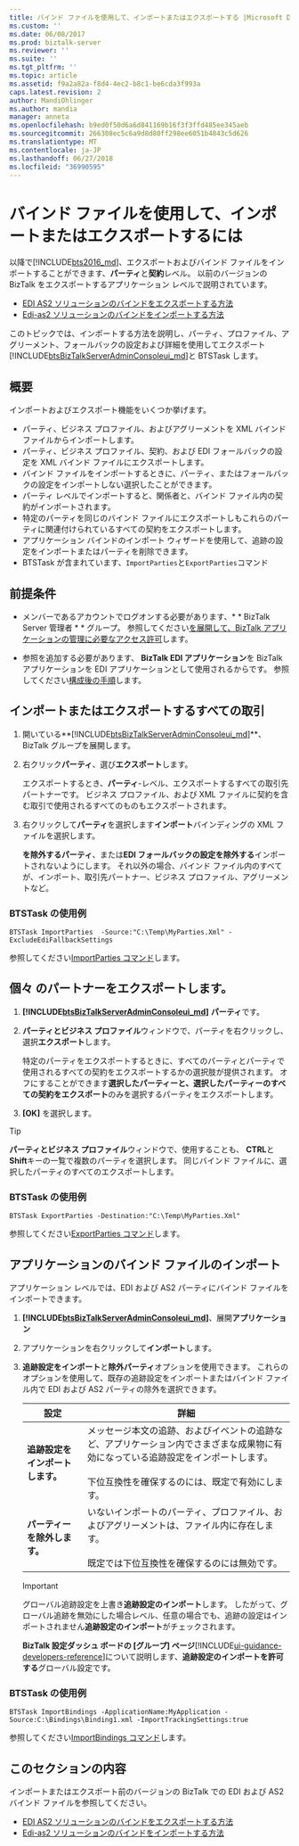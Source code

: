 ```yaml
---
title: バインド ファイルを使用して、インポートまたはエクスポートする |Microsoft Docs
ms.custom: ''
ms.date: 06/08/2017
ms.prod: biztalk-server
ms.reviewer: ''
ms.suite: ''
ms.tgt_pltfrm: ''
ms.topic: article
ms.assetid: f9a2a82a-f8d4-4ec2-b8c1-be6cda3f993a
caps.latest.revision: 2
author: MandiOhlinger
ms.author: mandia
manager: anneta
ms.openlocfilehash: b9ed0f50d6a6d841169b16f3f3ffd485ee345aeb
ms.sourcegitcommit: 266308ec5c6a9d8d80ff298ee6051b4843c5d626
ms.translationtype: MT
ms.contentlocale: ja-JP
ms.lasthandoff: 06/27/2018
ms.locfileid: "36990595"
---
```

# <a name="use-binding-files-to-import-or-export"></a>バインド ファイルを使用して、インポートまたはエクスポートするには

以降で[!INCLUDE[bts2016_md](../includes/bts2016-md.md)]、エクスポートおよびバインド ファイルをインポートすることができます、**パーティ**と**契約**レベル。 以前のバージョンの BizTalk をエクスポートするアプリケーション レベルで説明されています。 

* [EDI AS2 ソリューションのバインドをエクスポートする方法](../core/how-to-export-bindings-for-an-edi-as2-solution.md)
* [Edi-as2 ソリューションのバインドをインポートする方法](../core/how-to-import-bindings-for-an-edi-as2-solution.md)

このトピックでは、インポートする方法を説明し、パーティ、プロファイル、アグリーメント、フォールバックの設定および詳細を使用してエクスポート[!INCLUDE[btsBizTalkServerAdminConsoleui_md](../includes/btsbiztalkserveradminconsoleui-md.md)]と BTSTask します。 

## <a name="overview"></a>概要

インポートおよびエクスポート機能をいくつか挙げます。

* パーティ、ビジネス プロファイル、およびアグリーメントを XML バインド ファイルからインポートします。
* パーティ、ビジネス プロファイル、契約、および EDI フォールバックの設定を XML バインド ファイルにエクスポートします。
* バインド ファイルをインポートするときに、パーティ、またはフォールバックの設定をインポートしない選択したことができます。
* パーティ レベルでインポートすると、関係者と、バインド ファイル内の契約がインポートされます。
* 特定のパーティを同じのバインド ファイルにエクスポートしもこれらのパーティに関連付けられているすべての契約をエクスポートします。
* アプリケーション バインドのインポート ウィザードを使用して、追跡の設定をインポートまたはパーティを削除できます。
* BTSTask が含まれています、`ImportParties`と`ExportParties`コマンド 

## <a name="prerequisites"></a>前提条件

* メンバーであるアカウントでログオンする必要があります、* * BizTalk Server 管理者 * * グループ。 参照してください[を展開して、BizTalk アプリケーションの管理に必要なアクセス許可](../core/permissions-required-for-deploying-and-managing-a-biztalk-application.md)します。  

* 参照を追加する必要があります、 **BizTalk EDI アプリケーション**を BizTalk アプリケーションを EDI アプリケーションとして使用されるからです。 参照してください[構成後の手順](../install-and-config-guides/post-configuration-steps-to-optimize-your-environment.md)します。

## <a name="import-or-export-all-the-trading-partners"></a>インポートまたはエクスポートするすべての取引
1. 開いている**[!INCLUDE[btsBizTalkServerAdminConsoleui_md](../includes/btsbiztalkserveradminconsoleui-md.md)]**、BizTalk グループを展開します。
2. 右クリック**パーティ**、選び**エクスポート**します。 

    エクスポートするとき、**パーティ**-レベル、エクスポートするすべての取引先パートナーです。 ビジネス プロファイル、および XML ファイルに契約を含む取引で使用されるすべてのものもエクスポートされます。 

3. 右クリックして**パーティ**を選択します**インポート**バインディングの XML ファイルを選択します。 

      **を除外するパーティ**、または**EDI フォールバックの設定を除外する**インポートされないようにします。 それ以外の場合、バインド ファイル内のすべてが、インポート、取引先パートナー、ビジネス プロファイル、アグリーメントなど。     

### <a name="btstask-example"></a>BTSTask の使用例

`BTSTask ImportParties  -Source:"C:\Temp\MyParties.Xml" -ExcludeEdiFallbackSettings`

参照してください[ImportParties コマンド](../core/importparties-command.md)します。

    
## <a name="export-individual-partners"></a>個々 のパートナーをエクスポートします。
1. **[!INCLUDE[btsBizTalkServerAdminConsoleui_md](../includes/btsbiztalkserveradminconsoleui-md.md)]** **パーティ**です。
2. **パーティとビジネス プロファイル**ウィンドウで、パーティを右クリックし、選択**エクスポート**します。

    特定のパーティをエクスポートするときに、すべてのパーティとパーティで使用されるすべての契約をエクスポートするかの選択肢が提供されます。 オフにすることができます**選択したパーティーと、選択したパーティーのすべての契約をエクスポート**のみを選択するパーティをエクスポートします。

3. **[OK]** を選択します。 

> [!TIP]
> **パーティとビジネス プロファイル**ウィンドウで、使用することも、 **CTRL**と**Shift**キーの一覧で複数のパーティを選択します。 同じバインド ファイルに、選択したパーティのすべてのエクスポートします。

### <a name="btstask-example"></a>BTSTask の使用例

`BTSTask ExportParties -Destination:"C:\Temp\MyParties.Xml"`

参照してください[ExportParties コマンド](../core/exportparties-command.md)します。


## <a name="import-application-binding-file"></a>アプリケーションのバインド ファイルのインポート

アプリケーション レベルでは、EDI および AS2 パーティにバインド ファイルをインポートできます。 

1. **[!INCLUDE[btsBizTalkServerAdminConsoleui_md](../includes/btsbiztalkserveradminconsoleui-md.md)]**、展開**アプリケーション**
2. アプリケーションを右クリックして**インポート**します。
3. **追跡設定をインポート**と**除外パーティ**オプションを使用できます。 これらのオプションを使用して、既存の追跡設定をインポートまたはバインド ファイル内で EDI および AS2 パーティの除外を選択できます。

    | 設定 | 詳細 |
    |---|---|
    |**追跡設定をインポートします。** | メッセージ本文の追跡、およびイベントの追跡など、アプリケーション内でさまざまな成果物に有効になっている追跡設定をインポートします。 <br/><br/>下位互換性を確保するのには、既定で有効にします。 |
    | **パーティーを除外します。**|いないインポートのパーティ、プロファイル、およびアグリーメントは、ファイル内に存在します。 <br/><br/>既定では下位互換性を確保するのには無効です。|

   > [!IMPORTANT]
   > グローバル追跡設定を上書き**追跡設定のインポート**します。 したがって、グローバル追跡を無効にした場合レベル、任意の場合でも、追跡の設定はインポートされません**追跡設定のインポート**がチェックされます。
   > 
   > **BizTalk 設定ダッシュ ボードの [グループ] ページ**[!INCLUDE[ui-guidance-developers-reference](../includes/ui-guidance-developers-reference.md)]について説明します、**追跡設定のインポートを許可する**グローバル設定です。

### <a name="btstask-example"></a>BTSTask の使用例

`BTSTask ImportBindings -ApplicationName:MyApplication -Source:C:\Bindings\Binding1.xml -ImportTrackingSettings:true`

参照してください[ImportBindings コマンド](../core/importbindings-command.md)します。

## <a name="in-this-section"></a>このセクションの内容
インポートまたはエクスポート前のバージョンの BizTalk での EDI および AS2 バインド ファイルを参照してください。 

* [EDI AS2 ソリューションのバインドをエクスポートする方法](../core/how-to-export-bindings-for-an-edi-as2-solution.md)
* [Edi-as2 ソリューションのバインドをインポートする方法](../core/how-to-import-bindings-for-an-edi-as2-solution.md)
